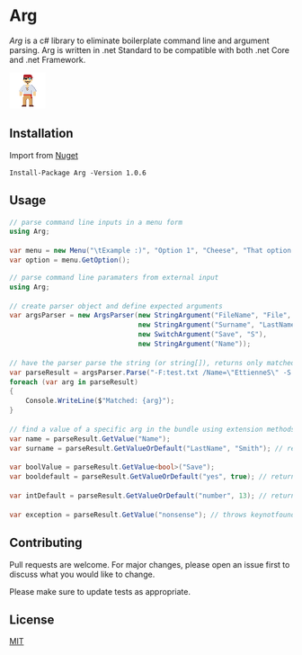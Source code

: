 # Arg

*Arg* is a c# library to eliminate boilerplate command line and argument parsing.  Arg is written in .net Standard to be compatible with both .net Core and .net Framework.

![alt text](https://raw.githubusercontent.com/EttienneS/Arg/master/icon.png "Arrrgg!")

## Installation

Import from [Nuget](https://www.nuget.org/packages/Arg)

```nuget
Install-Package Arg -Version 1.0.6
```

## Usage

```c#
// parse command line inputs in a menu form
using Arg;

var menu = new Menu("\tExample :)", "Option 1", "Cheese", "That option with the long name");
var option = menu.GetOption();

```

```c#
// parse command line paramaters from external input
using Arg;

// create parser object and define expected arguments
var argsParser = new ArgsParser(new StringArgument("FileName", "File", "F"),
                                new StringArgument("Surname", "LastName"),
                                new SwitchArgument("Save", "S"),
                                new StringArgument("Name"));

// have the parser parse the string (or string[]), returns only matched arguments
var parseResult = argsParser.Parse("-F:test.txt /Name=\"EttienneS\" -S -x");
foreach (var arg in parseResult)
{
    Console.WriteLine($"Matched: {arg}");
}

// find a value of a specific arg in the bundle using extension methods introducted in v1.0.5
var name = parseResult.GetValue("Name");
var surname = parseResult.GetValueOrDefault("LastName", "Smith"); // returns smith if no value is given

var boolValue = parseResult.GetValue<bool>("Save");
var booldefault = parseResult.GetValueOrDefault("yes", true); // returns true if no value is given (result is a bool)

var intDefault = parseResult.GetValueOrDefault("number", 13); // returns 13 if no value is given, result is convert to int

var exception = parseResult.GetValue("nonsense"); // throws keynotfound exception


```

## Contributing
Pull requests are welcome. For major changes, please open an issue first to discuss what you would like to change.

Please make sure to update tests as appropriate.

## License
[MIT](https://choosealicense.com/licenses/mit/)
